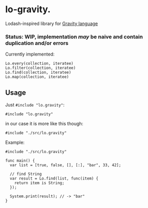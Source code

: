 # lo-gravity.

Lodash-inspired library for [Gravity language](https://github.com/marcobambini/gravity)

### Status: WIP, implementation *may* be naive and contain duplication and/or errors

Currently implemented:
```
Lo.every(collection, iteratee)
Lo.filter(collection, iteratee)
Lo.find(collection, iteratee)
Lo.map(collection, iteratee)
```

## Usage

Just `#include "lo.gravity"`:

```
#include "lo.gravity"
```
in our case it is more like this though:

```
#include "./src/lo.gravity"
```

Example:
```
#include "./src/lo.gravity"

func main() {
  var list = [true, false, [], [:], "bar", 33, 42];

  // find String
  var result = Lo.find(list, func(item) {
    return item is String;
  });

  System.print(result); // -> "bar"
}
```
